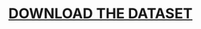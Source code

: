 # [DOWNLOAD THE DATASET](https://drive.google.com/drive/folders/1RsLe-Yk-ldDczq8o7QaEi1wSmkMSZBX_?usp=sharing)

